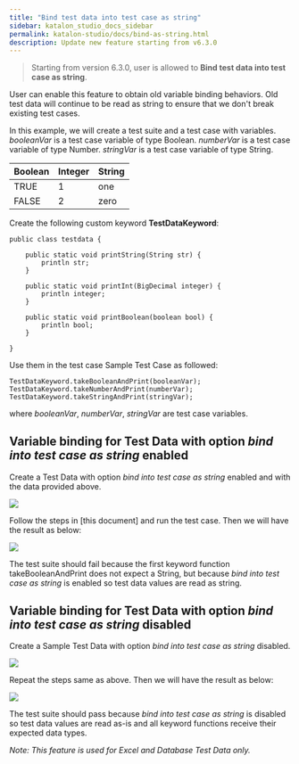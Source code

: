```yaml
---
title: "Bind test data into test case as string" 
sidebar: katalon_studio_docs_sidebar
permalink: katalon-studio/docs/bind-as-string.html 
description: Update new feature starting from v6.3.0
---
```


> Starting from version 6.3.0, user is allowed to **Bind test data into test case as string**.

User can enable this feature to obtain old variable binding behaviors. Old test data will continue to be read as string to ensure that we don't break existing test cases.

In this example, we will create a test suite and a test case with variables. _booleanVar_ is a test case variable of type Boolean. _numberVar_ is a test case variable of type Number. _stringVar_ is a test case variable of type String.


<table>
    <thead>
        <tr>
            <th>Boolean</th>
            <th>Integer</th>
            <th>String</th>
        </tr>
    </thead>
    <tbody>
        <tr>
            <td>TRUE</td>
            <td>1</td>
            <td>one</td>
        </tr>
        <tr>
            <td>FALSE</td>
            <td>2</td>
            <td>zero</td>
        </tr>
        <tr>
</table>

Create the following custom keyword **TestDataKeyword**:


```
public class testdata {
	
	public static void printString(String str) {
		println str;
	}
	
	public static void printInt(BigDecimal integer) {
		println integer;
	}
	
	public static void printBoolean(boolean bool) {
		println bool;
	}
	
}
```


Use them in the test case Sample Test Case as followed:


```
TestDataKeyword.takeBooleanAndPrint(booleanVar);
TestDataKeyword.takeNumberAndPrint(numberVar);
TestDataKeyword.takeStringAndPrint(stringVar);
```


where _booleanVar_, _numberVar_, _stringVar_ are test case variables.


## Variable binding for Test Data with option _bind into test case as string_ enabled

Create a Test Data with option _bind into test case as string_ enabled and with the data provided above.




![](../../images/katalon-studio/docs/bind-as-string/1-create-test-data-enabled.png)


Follow the steps in [this document] and run the test case. Then we will have the result as below:


![](../../images/katalon-studio/docs/bind-as-string/2-failed.png)


The test suite should fail because the first keyword function takeBooleanAndPrint does not expect a String, but because _bind into test case as string_ is enabled so test data values are read as string.


## Variable binding for Test Data with option _bind into test case as string_ disabled

Create a Sample Test Data with option _bind into test case as string_ disabled.

![](../../images/katalon-studio/docs/bind-as-string/3-create-test-data-disabled.png)


Repeat the steps same as above. Then we will have the result as below:

![](../../images/katalon-studio/docs/bind-as-string/4-passed.png)


The test suite should pass because _bind into test case as string_ is disabled so test data values are read as-is and all keyword functions receive their expected data types.

*Note: This feature is used for Excel and Database Test Data only.*